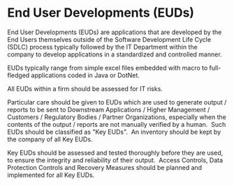 # End User Developments (EUDs)
<p>End User Developments (EUDs) are applications that are developed by the End Users themselves outside of the Software Development Life Cycle (SDLC) process typically followed by the IT Department within the company to develop applications in a standardized and controlled manner.</p>
<p>EUDs typically range from simple excel files embedded with macro to full-fledged applications coded in Java or DotNet.</p>
<p>All EUDs within a firm should be assessed for IT risks.</p>
<p>Particular care should be given to EUDs which are used to generate output / reports to be sent to Downstream Applications / Higher Management / Customers / Regulatory Bodies / Partner Organizations, especially when the contents of the output / reports are not manually verified by a human.  Such EUDs should be classified as "Key EUDs".  An inventory should be kept by the company of all Key EUDs.</p>
<p>Key EUDs should be assessed and tested thoroughly before they are used, to ensure the integrity and reliability of their output.  Access Controls, Data Protection Controls and Recovery Measures should be planned and implemented for all Key EUDs.</p>
